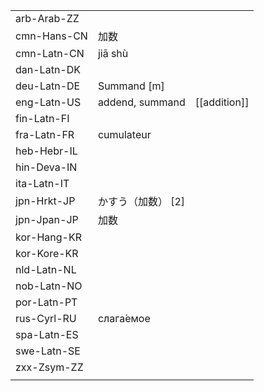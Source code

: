 | | | |
|-|-|-|
| arb-Arab-ZZ |  |  |
| cmn-Hans-CN | 加数 |  |
| cmn-Latn-CN | jiā shù |  |
| dan-Latn-DK |  |  |
| deu-Latn-DE | Summand [m] |  |
| eng-Latn-US | addend, summand | [[addition]] |
| fin-Latn-FI |  |  |
| fra-Latn-FR | cumulateur |  |
| heb-Hebr-IL |  |  |
| hin-Deva-IN |  |  |
| ita-Latn-IT |  |  |
| jpn-Hrkt-JP | かすう（加数） [2] |  |
| jpn-Jpan-JP | 加数 |  |
| kor-Hang-KR |  |  |
| kor-Kore-KR |  |  |
| nld-Latn-NL |  |  |
| nob-Latn-NO |  |  |
| por-Latn-PT |  |  |
| rus-Cyrl-RU | слага́емое |  |
| spa-Latn-ES |  |  |
| swe-Latn-SE |  |  |
| zxx-Zsym-ZZ |  |  |
|  |  |  |
